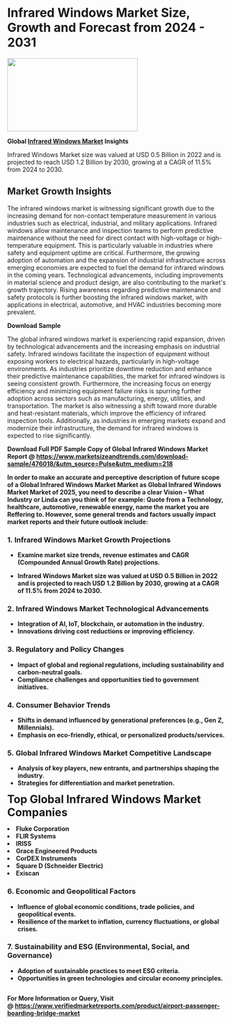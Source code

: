 <H1>Infrared Windows Market Size, Growth and Forecast from 2024 - 2031</H1><img class="aligncenter size-medium wp-image-584254" src="https://thirdeyenews.in/wp-content/uploads/2024/09/Global-Market-Research-300x168.jpeg" alt="" width="300" height="168" /><p><strong>Global&nbsp;<a href="https://www.marketsizeandtrends.com/download-sample/476018/&amp;utm_source=Pulse&amp;utm_medium=218">Infrared Windows Market</a> Insights</strong></p><p>Infrared Windows Market size was valued at USD 0.5 Billion in 2022 and is projected to reach USD 1.2 Billion by 2030, growing at a CAGR of 11.5% from 2024 to 2030.</p><p><h2>Market Growth Insights</h2> <p>The infrared windows market is witnessing significant growth due to the increasing demand for non-contact temperature measurement in various industries such as electrical, industrial, and military applications. Infrared windows allow maintenance and inspection teams to perform predictive maintenance without the need for direct contact with high-voltage or high-temperature equipment. This is particularly valuable in industries where safety and equipment uptime are critical. Furthermore, the growing adoption of automation and the expansion of industrial infrastructure across emerging economies are expected to fuel the demand for infrared windows in the coming years. Technological advancements, including improvements in material science and product design, are also contributing to the market's growth trajectory. Rising awareness regarding predictive maintenance and safety protocols is further boosting the infrared windows market, with applications in electrical, automotive, and HVAC industries becoming more prevalent.</p> <p><strong>Download Sample</strong></p> <p>The global infrared windows market is experiencing rapid expansion, driven by technological advancements and the increasing emphasis on industrial safety. Infrared windows facilitate the inspection of equipment without exposing workers to electrical hazards, particularly in high-voltage environments. As industries prioritize downtime reduction and enhance their predictive maintenance capabilities, the market for infrared windows is seeing consistent growth. Furthermore, the increasing focus on energy efficiency and minimizing equipment failure risks is spurring further adoption across sectors such as manufacturing, energy, utilities, and transportation. The market is also witnessing a shift toward more durable and heat-resistant materials, which improve the efficiency of infrared inspection tools. Additionally, as industries in emerging markets expand and modernize their infrastructure, the demand for infrared windows is expected to rise significantly. <p><strong></p><p><span class=""><strong>Download Full PDF Sample Copy of Global Infrared Windows Market Report</strong> @ <a href="https://www.marketsizeandtrends.com/download-sample/476018/&amp;utm_source=Pulse&amp;utm_medium=218" target="_blank">https://www.marketsizeandtrends.com/download-sample/476018/&amp;utm_source=Pulse&amp;utm_medium=218</a></span></p><p>In order to make an accurate and perceptive description of future scope of a Global&nbsp;Infrared Windows Market Market as Global&nbsp;Infrared Windows Market Market of 2025, you need to describe a clear Vision &ndash; What Industry or Linda can you think of for example: Quote from a Technology, healthcare, automotive, renewable energy, name the market you are Reffering to. However, some general trends and factors usually impact market reports and their future outlook include:</p><h3>1.&nbsp;<strong>Infrared Windows Market Growth Projections</strong></h3><ul><li>Examine market size trends, revenue estimates and CAGR (Compounded Annual Growth Rate) projections.</li><li><p>Infrared Windows Market size was valued at USD 0.5 Billion in 2022 and is projected to reach USD 1.2 Billion by 2030, growing at a CAGR of 11.5% from 2024 to 2030.</p></li></ul><h3>2.&nbsp;<strong>Infrared Windows Market Technological Advancements</strong></h3><ul><li>Integration of AI, IoT, blockchain, or automation in the industry.</li><li>Innovations driving cost reductions or improving efficiency.</li></ul><h3>3.&nbsp;<strong>Regulatory and Policy Changes</strong></h3><ul><li>Impact of global and regional regulations, including sustainability and carbon-neutral goals.</li><li>Compliance challenges and opportunities tied to government initiatives.</li></ul><h3>4.&nbsp;<strong>Consumer Behavior Trends</strong></h3><ul><li>Shifts in demand influenced by generational preferences (e.g., Gen Z, Millennials).</li><li>Emphasis on eco-friendly, ethical, or personalized products/services.</li></ul><h3>5.&nbsp;<strong>Global Infrared Windows Market Competitive Landscape</strong></h3><ul><li>Analysis of key players, new entrants, and partnerships shaping the industry.</li><li>Strategies for differentiation and market penetration.</li></ul><p data-pm-slice="1 1 []"><span style="color: inherit; font-family: inherit; font-size: 25px;">Top Global Infrared Windows Market Companies</span></p><div class="" data-test-id=""><p><li>Fluke Corporation</li><li> FLIR Systems</li><li> IRISS</li><li> Grace Engineered Products</li><li> CorDEX Instruments</li><li> Square D (Schneider Electric)</li><li> Exiscan</li></p></div><h3>6.&nbsp;<strong>Economic and Geopolitical Factors</strong></h3><ul><li>Influence of global economic conditions, trade policies, and geopolitical events.</li><li>Resilience of the market to inflation, currency fluctuations, or global crises.</li></ul><h3>7.&nbsp;<strong>Sustainability and ESG (Environmental, Social, and Governance)</strong></h3><ul><li>Adoption of sustainable practices to meet ESG criteria.</li><li>Opportunities in green technologies and circular economy principles.</li></ul><h2><strong style="font-size: 14px;">For More Information or Query, Visit @&nbsp;</strong><a style="background-color: #ffffff; font-size: 14px;" href="https://www.marketsizeandtrends.com/report/infrared-windows-market/" target="_blank">https://www.verifiedmarketreports.com/product/airport-passenger-boarding-bridge-market</a></h2>
